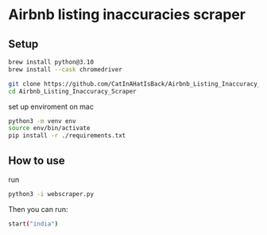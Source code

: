 
# Airbnb listing inaccuracies scraper


## Setup


```bash
brew install python@3.10
brew install --cask chromedriver
```

```bash
git clone https://github.com/CatInAHatIsBack/Airbnb_Listing_Inaccuracy_Scraper.git
cd Airbnb_Listing_Inaccuracy_Scraper
```

set up enviroment on mac
```bash
python3 -m venv env
source env/bin/activate
pip install -r ./requirements.txt
```



## How to use

run
```bash
python3 -i webscraper.py 
```
Then you can run:
```bash
start("india")
```

